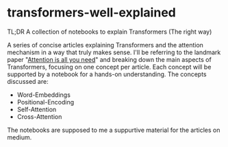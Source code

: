 # transformers-well-explained

TL;DR A collection of notebooks to explain Transformers (The right way)

A series of concise articles explaining Transformers and the attention mechanism in a way that truly makes sense. I'll be referring to the landmark paper "[Attention is all you need](https://proceedings.neurips.cc/paper_files/paper/2017/file/3f5ee243547dee91fbd053c1c4a845aa-Paper.pdf)" and breaking down the main aspects of Transformers, focusing on one concept per article. Each concept will be supported by a notebook for a hands-on understanding. The concepts discussed are:

* Word-Embeddings
* Positional-Encoding
* Self-Attention
* Cross-Attention

The notebooks are supposed to me a suppurtive material for the articles on medium.

